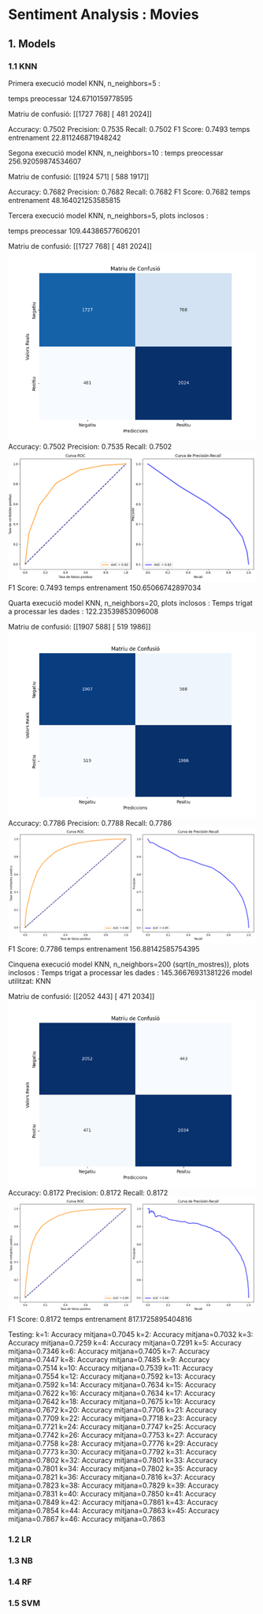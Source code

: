 # Sentiment Analysis : Movies

## 1. Models

### 1.1 KNN

Primera execució model KNN, n_neighbors=5 :

temps preocessar 124.6710159778595

Matriu de confusió:
[[1727  768]
 [ 481 2024]]

Accuracy: 0.7502
Precision: 0.7535
Recall: 0.7502
F1 Score: 0.7493
temps entrenament 22.811246871948242

Segona execució model KNN, n_neighbors=10 :
temps preocessar 256.92059874534607

Matriu de confusió:
[[1924  571]
 [ 588 1917]]

Accuracy: 0.7682
Precision: 0.7682
Recall: 0.7682
F1 Score: 0.7682
temps entrenament 48.164021253585815

Tercera execució model KNN, n_neighbors=5, plots inclosos :

temps preocessar 109.44386577606201

Matriu de confusió:
[[1727  768]
 [ 481 2024]]
![Matriu de confusió](KNN_evaluation/CM_KNN.png)
Accuracy: 0.7502
Precision: 0.7535
Recall: 0.7502
![Curva ROC + Precision-Recall](KNN_evaluation/ROC_PRECISIONRECALL_KNN.png)
F1 Score: 0.7493
temps entrenament 150.65066742897034

Quarta execució model KNN, n_neighbors=20, plots inclosos :
Temps trigat a processar les dades : 122.23539853096008

Matriu de confusió:
[[1907  588]
 [ 519 1986]]
![Matriu de confusió](KNN_evaluation/CM_KNN20.png)
Accuracy: 0.7786
Precision: 0.7788
Recall: 0.7786
![Curva ROC + Precision-Recall](KNN_evaluation/ROC_PRECISIONRECALL_KNN20.png)
F1 Score: 0.7786
temps entrenament 156.88142585754395

Cinquena execució model KNN, n_neighbors=200 (sqrt(n_mostres)), plots inclosos :
Temps trigat a processar les dades : 145.36676931381226
model utilitzat: KNN

Matriu de confusió:
[[2052  443]
 [ 471 2034]]
![Matriu de confusió](KNN_evaluation/CM_KNN200.png)
Accuracy: 0.8172
Precision: 0.8172
Recall: 0.8172
![Curva ROC + Precision-Recall](KNN_evaluation/ROC_PRECISIONRECALL_KNN200.png)
F1 Score: 0.8172
temps entrenament 817.1725895404816

Testing:
k=1: Accuracy mitjana=0.7045
k=2: Accuracy mitjana=0.7032
k=3: Accuracy mitjana=0.7259
k=4: Accuracy mitjana=0.7291
k=5: Accuracy mitjana=0.7346
k=6: Accuracy mitjana=0.7405
k=7: Accuracy mitjana=0.7447
k=8: Accuracy mitjana=0.7485
k=9: Accuracy mitjana=0.7514
k=10: Accuracy mitjana=0.7539
k=11: Accuracy mitjana=0.7554
k=12: Accuracy mitjana=0.7592
k=13: Accuracy mitjana=0.7592
k=14: Accuracy mitjana=0.7634
k=15: Accuracy mitjana=0.7622
k=16: Accuracy mitjana=0.7634
k=17: Accuracy mitjana=0.7642
k=18: Accuracy mitjana=0.7675
k=19: Accuracy mitjana=0.7672
k=20: Accuracy mitjana=0.7706
k=21: Accuracy mitjana=0.7709
k=22: Accuracy mitjana=0.7718
k=23: Accuracy mitjana=0.7721
k=24: Accuracy mitjana=0.7747
k=25: Accuracy mitjana=0.7742
k=26: Accuracy mitjana=0.7753
k=27: Accuracy mitjana=0.7758
k=28: Accuracy mitjana=0.7776
k=29: Accuracy mitjana=0.7773
k=30: Accuracy mitjana=0.7792
k=31: Accuracy mitjana=0.7802
k=32: Accuracy mitjana=0.7801
k=33: Accuracy mitjana=0.7801
k=34: Accuracy mitjana=0.7802
k=35: Accuracy mitjana=0.7821
k=36: Accuracy mitjana=0.7816
k=37: Accuracy mitjana=0.7823
k=38: Accuracy mitjana=0.7829
k=39: Accuracy mitjana=0.7831
k=40: Accuracy mitjana=0.7850
k=41: Accuracy mitjana=0.7849
k=42: Accuracy mitjana=0.7861
k=43: Accuracy mitjana=0.7854
k=44: Accuracy mitjana=0.7863
k=45: Accuracy mitjana=0.7867
k=46: Accuracy mitjana=0.7863
### 1.2 LR

### 1.3 NB

### 1.4 RF

### 1.5 SVM

